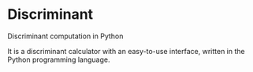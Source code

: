 # Discriminant
Discriminant computation in Python

It is a discriminant calculator with an easy-to-use interface, written in the Python programming language.
